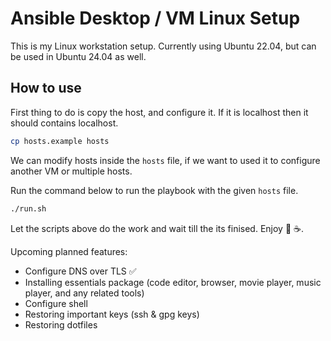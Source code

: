 # Ansible Desktop / VM Linux Setup

This is my Linux workstation setup. Currently using Ubuntu 22.04, but can be used in Ubuntu 24.04 as well. 

## How to use
First thing to do is copy the host, and configure it. If it is localhost then it should contains localhost. 
```sh
cp hosts.example hosts
```

We can modify hosts inside the `hosts` file, if we want to used it to configure another VM or multiple hosts. 

Run the command below to run the playbook with the given `hosts` file. 
```sh
./run.sh
```

Let the scripts above do the work and wait till the its finised. Enjoy 🍜 ☕.

Upcoming planned features:
- Configure DNS over TLS ✅
- Installing essentials package (code editor, browser, movie player, music player, and any related tools)
- Configure shell
- Restoring important keys (ssh & gpg keys)
- Restoring dotfiles

